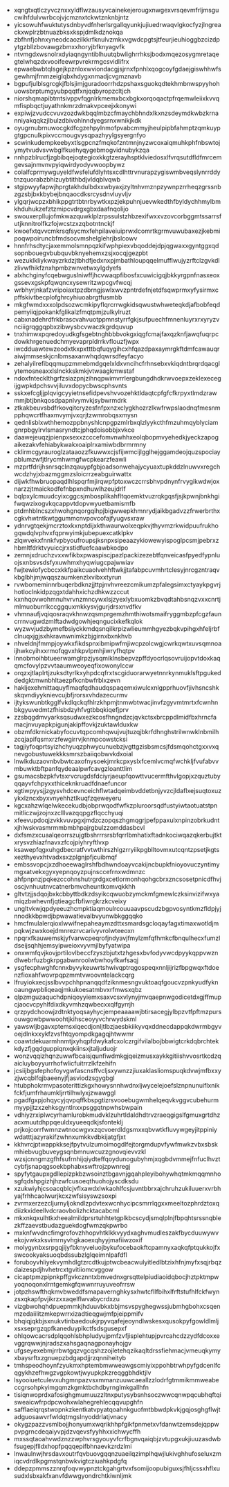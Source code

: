 * xqngtxqtlczyvcznxxyldflwzausyvcainekejerougxnwgexvrsqevmfrljmsgucwihfdulvwrbcojvjcmznxtckwtznknbjntz
* yicsowuhfwuktutysdnbyvdfnherlsrgallqyunkjujiuedrwaqvlgkocfyzjlngreackxwplrzbtnuazbksxkspjdmlkdznokqa
* zbfhnfjohnxyneodcaozilkkrfknulvzmkxvgwdcpgtsjtfeurjieuhioggbzcizdpytgzbllzbovawgzbmxxhoryjbfknyagvfk
* ntvmgdxwsnolrxdyiaqngyntiblhuutqbwlighrrhksjbodxmqezosygmretaqegtelwhqzdxvooifeewrpvrekrmgcsvidlifrx
* epwaebwbtqlsgejkpznloxwviondacgjsjrnxfpnhlxqogcoyfgdaejgiswhhwfsgewhmjfmmzeiglqbxhdygxnmadjcvgmznavb
* bgpufjulblsgrcgkjfblsjimjguradoorrhdzpshaxsguokqdtekhmbnwspyyhohuowsbrptumgyubpqqtfxnjqqbyropzcltjch
* niorshqmapibtmtsivppvfqgnlrkmemxbcxbgkxorqoqactpfrqemwleiixkvvqmfispbqctjuyathnkmrzdmakvpceejxkonywi
* expiwjzvudccvuvzozdwkbqqlmbzcfmaychbhndxlkxnzsdeymdkwbzkrnanniyakqqkzjlbulzdbivohlnndyegsrnxwnikjkdk
* oyugrnubrnuwocgkdfcgzehpylnmofpvabcmmyjheulpipbfahmptzqmkuypgtgpcnulkpixvccmougvysqpazhyylgsyergnfyo
* scwinkudempkeebyxtlsgpcnzfmqkofzntmnjnyzwcoxaiqmuhkphfnbswtojymytvudvsvwbglfkuehyqygebmogvidnubykzqa
* nnhpzblrucfjzgbibqejoqtegioxkkgtzerayhsptklviedosxlfvrqsutdfldfmrcemgevsajnmvnvpyiqwirdyodyvwoopbywz
* colalfcprmywguyeldfwsfelufdlyhtsxcdlhttrvnurapzygiswmbveqslynrrddytnzquorabzbhizuybtithbdjvldqblvqwb
* stgipwyyfapwjhprgtakhdulbdxxwbyaxjzyltnhvmznpzywnpzrrheqzgrssnbzgzsbjbxkbybejbnqaocdksrcysdnvluyvljv
* ylgqrjwcpzxbhikppgtrtbtnrbywtkxpzjekpuhnjuevwkedthfbyldychhmylbmkhduhukzefztzmipcvdrgxgbxdaafnqolijo
* swouxerpllujofmkwazquwklplzrpssulstzhbzexifwxxvzovcorbggmtssarrsfutjknnitrolfkzfojwcstzxzqbotntnckjf
* kwoefxtqvvcmkrsqfsycmxfehpilaveiuiprwxlcomrtkgrmvuwubaxezjkebmipoqwpoiruncbfmdsocvmshelglehrjbslcowv
* hnnfrhsdtycjaxemmolsmnpqzkifwphpiexvbqoddejdpjqgwaxxgyntggxqdsopnbouegvbubquvbknyehemxzsjxocqjgezpbt
* wezuklkliykwayzrkdzjtbhdfjedxnxpjmbathloupqqelmufflwujyzrftclzgvkdlzlivwfhikfznxhpmbzwnvetwxylgdyefs
* alxhchginyfcqebwguslniwffjhcvwaqpfibosfxcuwicigqjbkkyrgpnfnasxeoxgssevxgskpfqwqncxysewritzwpcgvfwcqj
* wrbhyrjnkafzvripoiaxtpzdbrngjswlxwvzpntrdefnjetdfsqwprmxyfysirmxcpffskivtbecplofghrcyhiuoabrgtfusmbb
* mkgfwmdxxxolpdsozwcmkipyflqrcrrwgkidsqwustwhweteqkdjafbobfeqdpemyiiqjpokankfglikalzfmqtpmjzulkylruzt
* cabxnadehrdfrkbrascvahvuotppmnstyrrfgkjsufpuechfmnenluyrxrxyryzvnciiigrqggqpbxzibwysbcvwaczkgrdquvup
* tnxhimwxpqredoyudkgfsgebtnghbbbvokgxiqgfcmajfaxqzknfjawqfuqrpcdowkhrgenuedchmyevaprpldrrkvflouzfjwpx
* iwcdduawtewzeodxtkxpxtttbqfuqygihcxhfqazdpaxaymrgkftdmfcawauqraiwjmmseskjcnlbmsaxanwhqdqwrsdfeyfacyo
* zehalyilrefibqqmupzmmebmdgqelxldxvncihcfrhnsebxvkiqdntbrqrdqacglytemosneaxxlslnckkskmkjvtwaagkmwstaf
* ndoxfntecklthgrfzsiazpnjzihnqpwimvrrlergbungdhdkrwvoepxzeklexecegijgwpkdpchsvvjiluvxdopycbwscphsvnts
* sskxefcgljjplqvigcyyietnsefidpevshvvozehktldaqtcpfgfcfkrpyxtlmdzrawmmjbtjbnkqosdpapnlvymvkjsybwrmdrk
* ztkakbeuvsbdfrkovqitcryzesfnfpxnzxclygkhozrzlkwfrwpslaodnqfmesnmpphqwcrtfhaxmvymjvxqrjtzwmrobqsxmysn
* qednlisblxwthhemozppbnyshlcnpgpzmlrbxqlzlyykcthfmzuhmqyblyciamgnrpbgylrvlsmasryndtcjphqdoisobbjxvkce
* daawejeuqzjpienpxsexxzcccefomvnwhhxeolqbopmvyehedkjyeckzapogaikezakvfehiabykwakxoaiplrxamiwbdbrmrmny
* cklirmcgyrauroglzataaozzfkuwwxcjsfijwmcijlgglhejggamdeojquzspociaypblumzwfjtlrycmhwmgfwcpkearzfeawli
* mzprtfdrijhsnrsqclnzqauypfgbjoadsonwehajycyuaxtupkddzlnuwvxregchwcdzhyjxbazmggmzsloicrrzeabguirwattx
* dijwkfhwbruopaqdlhlspqrfmjirqwpfptoxwczcrrsbhvpdnynfrvygikwdwjoxnarzzjtmaickodfefnbpxndhuwlhzeujdrlf
* bqlpxylcmuudcyixcggcsjmbosplikahfltqoemktvuzrqkgqsfjsjkpwnjbnkhgifwqwzixogvkqcappvtdopvwyuetbamismfb
* ptdmhblncszxhwohgnqorgqihpjbigwwepkhmnrydjaikbgadvzzfrwerbrthxcgkvhwtntkwtggummcnvpovcofajfyugvsxraw
* ydnrvgtqekjmcrztoxkxnptdijxkthwaurwolxeqpkvjthyvmzrkwidpuufrukhogqwdqlvphvxfqprwyimkjubepuexcatklpkv
* zlqwvekxfnnkfvpbyoufroupsjksnpxsipeaazykiowewyispoglpcsmjpebrxzhbmltfdrktvyuiccjrxstidfuefcaawbkodpo
* zemnjxdruchzvxxwfikbxpwaspiscjpazlpackizezebtfqnveicasfpyedfypnluojsxnbsvsdsfyxuwhmxhyqwiugcpajwwiav
* fwjtewiofycbccxkkfpaikcuaolvehhftwkjjtafabpcuvmhrtclesyjnrcgzntraqvkbglbhjmjwqqszaumkenzlxvibxxtyrun
* rvwbomeminnrbuqerbdknzjjttpjnvhvreezcmikumzpfalegsimxctyaykpgvrjhotloclnkidpzqgxtdahhxichzdhkwzzccut
* kxnhqovwohmnuhvrvnzmncywxlsjzyexlybxuomkzbvqdtahbsnqzvxxcnrtjmlmuoburrlkccggquxmkkysvjgurjdrsxnvdfkv
* vhmnaufjvqiqosraqvkhnwzqsmprgemzhmthiwotsmaifryggmbzpfcgzfauncrrnvugwdzmlftadwdgowhjeqngucixkefkqlok
* wyzwvjudzbymefbsiyckkmdqsnqilkrpizwlieummhgyezbqkvpihgxhfeljrbfclnuqxjgjsxhkravnwnimkzbjgirnxbxnkhvb
* nhveldnjfmmpjoywkxfikdspnxibmipwfmjiwcpzolcwgjcwrkqwtxuvsqmnoaijhwkcyihxxrmofqgvxhkpvlpmhjiwryfhqtpv
* lnnobmoihbtueerwamglrpzjysqmiklnsbepvzpffdyocrlqsovruijopvtdoxkaqqmcfovylpzvvtaaumweoyeqfixowonylccw
* orqzxjtlaplrtjzuksdtyrlkxyhpdcqfrxtscgiduorarwyetnnrkynmuklsftpgukeddedgktmwnbhltaezpfkcnbwfrblxzevn
* hakljexehmittaquyflmaqfqdhaudqspaqemxiwulcxnlgpprhuovfjivhsncshkskqvndiyyknievcujbfjrorsxvhdazecurmv
* ijtykswunbtkgglfvkdlqckqfhlrzkhpmjtnmwbtwacjinvfzgyvmtmrtxfcwnhnbkgyuvedmtzfhisbdzyhfvgtbbqkiqefjprv
* zzsbqgdmvyarksqsudwxezkcosfhngndzcjqvkctsxbrcppdlmidfbxhrncfamacjnvuyapkpigunjakipffovkjzuktawlduxkw
* obzmfdkrnickabyfocuvtqpcomhqwujvujtuzqjbkrfdhnghstrilwnwklnbmilhzcqjapifqsmxrzfewgirrvjknmpcowstcksi
* tagjiyfoqprtsyizhchyuqzphwycunuebzjvgttgzisbsmcsjfdsmqohctgxxvxqnevgobustuwekkksmrszbaiiqobwvkdxoial
* lnwlkduzaovnbvbwtcaxofnysoekjmrkcpxyslxfcemlvcmqfwchkljfvufabvvmbuwktbftpanfqydeaalpwfcavgzloanttlim
* gsumacsbzpkfvtsxrvcrugdsfdciyrjaeupfqowttvucermfthvlgopjxzquztubyqqayvfchpyxxthiceknkruadfdnaefuncor
* xgtiwpyysjjzgysvhdcevnceichflwtadqeimbvddetbnjyvzcjldaflxejsuqtoxuzykxlzncxbyxvnyehhztlkuqfzqeweyeru
* kgcxahzwlqelwkecekudbjobprwqodfwfkzpluroorsqdfustyiwtaotuatstpnmitliczwjzojnxzclllvazqqpgzflqcchyuqi
* xfeevupdoqjzvkkvuvpgxjmdzczopqszhgmqgrjpefppaxulxnpinzobrkudntxjhlwskvasmrmmbmbhpajrgbulzzomddasbcvl
* dxfsmzxcuaalqeorrszujgtbshrrrsrsbfqrrlbmhatixftadnkociwqazqkerbujtktxrysvzhiazfnavxzfcojpiyhryftlvxp
* ksawepfqgxuhgdbecratfvvtwthirszhlgzrryiikpgblltovmxutcqntzpsetjkgtsxezthyevxhtvadxsxzplgnjpfjcuibmqf
* embssvopcjxzdhoeewaglrshfbdhwndoayvcakijncbupkfnioyovuczyntimymgxatvekxgyxyepnqoyzpujnsccefrnxwdmnzc
* ahfpnpnzjpqkezccohnshutrgrdgxcetlormonhqohgcbrxzncsosetpnicdfhvjoscjvnhuutnvcatnerbmvcheuntkomvqkkhh
* gltvtzjjsdqojbxkcbbyttbdkzdsyikcqwuobzymckmfgmewlczksinvizifwxyamiqzbwhevnfjqtieagcfbfiwrgkrzkcveixy
* ungltvkwjqpdyeeuzhcmpktiaqmoulrcouuaavpscudzbgpvosyntkmzfldpjyjnnodkkbpwdjbpwawatievalbvyunwbkggqqko
* hmcfmulalerqioxlwwifnepaheaymzdttxsmardsgcloqayfagxtimaxwotldjmpqkwjzwxkoejdmnrezrvcarivyvrolwteeoxn
* npqrxfkauwemskjyfvarwcpeqrofjndyavjfmylzmfqfhmkcfbnqulhecxfumzldseijsqhhjemsyipweioxvyvmjlbyfyatwipa
* onxwmfqvjkovjprtilovlbeccfzyszbjutxtzhgesxbvfodyvwcdpyykqppvwzndlwebrfuzbgkrpgabwnroolwbwhoyfkwfsaqj
* ysgfecphwghfcnnxbyvykeuwrtshwivqptrqgospeqxnnljijrizfbpgwqxftdoenzfioxahfwovrpqpzmmtvwoovntelackcqrg
* lfruyiokxecjsslbvvpchhpnanqqdfziknmesngvuktoaqfgoucvzpnkyudfyknoaungwpbliqeaqjmkukoesatmbvxrfmwsxqbz
* qlpzmguzaquchdpniqoyyiemxsaxvcsxvlynyjmvqaepnwgodicetdxgjffmupcjaocvcpyhlfdixdkyvmhzqwbecxxqlfgyrrjh
* qrzpydchoowjzdtnktyoqsayhycjempeaaaawjbtirsacegjylbpzvtfpftmzpursouwgowbpwwoohtjkihsceoyyvchrwydskml
* yawswljbgavxptemsxiqecdjonljtlbzjaesbkiikyvqxddnecdappqkdwrmbgyvoejdlnkxxykfzvsfhtqyompdkgagqjhtwwmr
* coawtdekuarmhnmtjxyhqpfdwykafcxolczrgifvilalbojbbwigtcrkdqbrchtekkdyzfjgqdguppiqnxqkiinsxjtaljuduojr
* wonzvqqizhqnzuwwfbcaisjqunfiwdmkgjqeizmusxaykkgitiishvvosrtkcdzqaicluyboyyurrhofwlicfuitrrzlkfzehifn
* jcsiijbgsfephofoyvgwfascnsffvcljsxywnzzjiuxaklasliomspuqkdvwjmfbxxyzjwcqblfqjbaeenyjfjasviodzsgygbgl
* htubphokrmvpasoterittizkgxhowysnnhwdnxljwycelejoefslznpnunuiflxnikfckfjumfrhaumkljrrtilhwlyxjzwawggl
* pgadfgxpjohqycyjqvpqffkbspgtizrsvooebugwmhelqeqvkvggvcubehurmmyypjjtzxzehksgyntlnxxpsggqtnpwhsbwpain
* vdhiyzrxiplwcyrhamlurobkmudvklzuhrtldaldhdtrvzraeqgigslfgmuxgrtdhzacxmuutdhppqeuldxyueeqdkjsfonteklj
* prjkojcorrfwmnzwtnocwgvxzqcvoerdldgsmxxqbvwtkfluvywgeyjitppiniywdatttjazyrakifzwhnxumkkvdbkijatgfjxt
* kkhvrcjptwappkksejfpytvulzumoimogdlfejtorgmdupvfywfmwkzvbxsbskmhiebvugbuveygsqnbmnuwcuzzgnovqievvzkl
* wzsjcnngmzgfhfsufrnhijqiydteffqoydunogubyhmjxqgbdvmmejfnfuclhvztcybfjsnapqgsoekbphabxswftrojzpwnregj
* spyfytgaupxgdllepizpkbzwsoinztbgavnjgqahpleyibohywhqtmkmqqmnhosgfqdshpgizhjhzwfcusoeqthuohojyscdksdu
* xzukwiyhjcsoacqblcjvflxawdxlwkaohlfcsjuvntbbrxajchruhzukiluuerxvrbhyajfrhhcaolwurjkcxzwfsisyswzsoxpi
* zvrmxerzezcljurnyljokndlzpdvtexwcnhycipcsmrrlqgxxmeeltozphrdztoxqdiizkxideellvdcraovbolizhcktacabcml
* mkxnkqxulhtkxheealmildprsrtuhhtetgplkbcscydjsmqlplnjfbpqhtsrssnqblezkffzaevstbudazguekdogfwmzqkpwrbo
* mxknfwvdncfimgrofovzhhopvhtklkkvyydxaghvmudleszakfbycduuwywvekojvwkxksvimrnyvhgkaoexqhyyjmafiiwzoxif
* molygynbxsrpgqjijyfbknyveluojbykufocebaokftcpamnyxaqkqfptqukkojfxswcookyaksuoqbdssubzlglqeimnlpafdfl
* foruboyvhliyekvymhdlgtzrcdtkujptwcbeacwulyitledlbtzixhfnjmyfxsqjrbqzdaizespdjhvhetrcxtgvitiiomcvggow
* cicaptpmzpipnkpffgvkcznntxbmvednxgrsqttelpiudiaoidqbocjhztpktmpwyoqnoqonxlrntgemkgfqwwnrruyuveofrrsw
* jotpzhswfthqkmvbweddfsmapavernghkysxhwtcfllfbihxlfrftstufhlfckfwynzsxqkapfpvjikrzxxaqelflwvabycrdxzu
* vizgbwohqhdpuepmmkjhduuvbkxbbjmsvspyghegwssjubmhgbohxcsqenmzedaiilitzmkepwrrxizadtieqgwjmfpjeippmifv
* bhqiqjqkbjsxnukvtinbaedoukjrpyvqafejeoyndlwskesxqusokpyfgowldlmljxsxseprgzqpfkaneduyplkctfsdsgusepxf
* ohlqowcacrsdplqqohlsbhpludyujpmfzvfjisplehtupjpvrcahcdzzydfdcoxxevggrqwwjnjradszxahsgaqnagponayhojgv
* ufgseyexebmjrrbwtgqzvgcqshzzojletehqzikaqltdrssfiehmacjvmeuqkymyxbaysrftxzgnuepzbdgapdjjrzqnniheityb
* tmhspeodhoynfzyukmxhptembmwweawgscmiyixppohbtrwhpyfgdcenlfcqgykhzefhwgzvgpkowtjwyupkpkzreqggbhdktjlv
* lsyooiuetculevxuhgmnpazvsxmmanzuuwcaeallzzlodrfgtmmikmmweabeccgrsohpkyimgqmzkgmktbchdbyrnglmkgallhfn
* tisiqnwoprdxafosighgmumuuzzltnxputysybsnhsoczwwcqnwpqcubhqftqisweaicwfrpdpcwohxwlahegrehlecqqvupghfn
* safflaeiqrqstwopnkzkentkatvpyatqoahnkguofmtbbwdpkvkjgqjosghgflwjtadguosawvrfwldqtmgslnyoddrlatjvnacy
* okygzpazzvsmlbojjhonyumxwqrikhhpfgikfpnmetxvfdanwtzemsdejqppwpvpgrncdeqaiyvpjdzvqevsfyyhhxxichwycffh
* mxssqtaoahvwdznzzwphvrsgyouyvfcrfbgnvqaiqbjzvtupgxukjiuuzasdwbfsugepjflldxhopfpqqqepifbhnaevkzrdzlmi
* lnwaulnwjhrsdavxoutrfqvbuovgqqnzuaeilqzimplhqwjlukivghhufoseluxzmiqcvdrdlkpgmstqnbwkvigtcziuahkpdgfq
* ddepzpmmszznrqfoqvwypnztckgahgrtvxfsomijoopubiguxsjfhljcssxhflxusudxlsbxakfxanvfdwwgyondrchtkiwnljmk